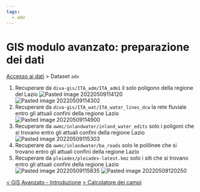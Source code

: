 ```yaml
---
tags:
  - adv
---
```

# GIS modulo avanzato: preparazione dei dati
[Accesso ai dati](Accesso%20ai%20dati.md) > Dataset `adv`

1. Recuperare da `diva-gis/ITA_adm/ITA_adm1` il solo poligono della regione del Lazio
![Pasted image 20220509114120](img/estrarre-confine-lazio-01.png)
![Pasted image 20220509114302](img/estrarre-confine-lazio-02.png)
3. Recuperare da `diva-gis/ITA_wat/ITA_water_lines_dcw` la rete fluviale entro gli attuali confini della regione Lazio
![Pasted image 20220509114900](img/ritaglia-fiumi.png)
5. Recuperare da `awmc/inlandwater/inland_water_edits` solo i poligoni che si trovano entro gli attuali confini della regione Lazio
![Pasted image 20220509115303](img/ritaglia-acque-interne.png)
7. Recuperare da `awmc/inlandwater/ba_roads` solo le polilinee che si trovano entro gli attuali confini della regione Lazio
8. Recuperare da `pleiades/pleiades-latest.kmz` solo i siti che si trovano entro gli attuali confini della regione Lazio
![Pasted image 20220509115835](img/ritaglia-siti.png)
![Pasted image 20220509120250](img/salvare-siti-gpkg.png)

[< GIS Avanzato - Introduzione](GIS%20Avanzato%20-%20Analisi%20multi-criterio.md)
[> Calcolatore dei campi](Calcolatore%20dei%20campi.md)